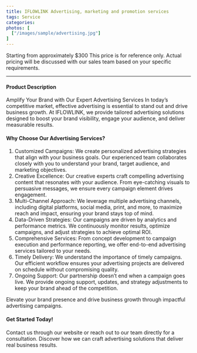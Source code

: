 ```yaml
---
title: IFLOWLINK Advertising, marketing and promotion services
tags: Service
categories: 
photos: [
  ["/images/sample/advertising.jpg"]
] 
---
```


Starting from approximately $300
This price is for reference only. Actual pricing will be discussed with our sales team based on your specific requirements.

<!--more-->

---

#### Product Description
Amplify Your Brand with Our Expert Advertising Services
In today’s competitive market, effective advertising is essential to stand out and drive business growth. At IFLOWLINK, we provide tailored advertising solutions designed to boost your brand visibility, engage your audience, and deliver measurable results.

#### Why Choose Our Advertising Services?
1. Customized Campaigns:
We create personalized advertising strategies that align with your business goals. Our experienced team collaborates closely with you to understand your brand, target audience, and marketing objectives.
2. Creative Excellence:
Our creative experts craft compelling advertising content that resonates with your audience. From eye-catching visuals to persuasive messages, we ensure every campaign element drives engagement.
3. Multi-Channel Approach:
We leverage multiple advertising channels, including digital platforms, social media, print, and more, to maximize reach and impact, ensuring your brand stays top of mind.
4. Data-Driven Strategies:
Our campaigns are driven by analytics and performance metrics. We continuously monitor results, optimize campaigns, and adjust strategies to achieve optimal ROI.
5. Comprehensive Services:
From concept development to campaign execution and performance reporting, we offer end-to-end advertising services tailored to your needs.
6. Timely Delivery:
We understand the importance of timely campaigns. Our efficient workflow ensures your advertising projects are delivered on schedule without compromising quality.
7. Ongoing Support:
Our partnership doesn’t end when a campaign goes live. We provide ongoing support, updates, and strategy adjustments to keep your brand ahead of the competition.

Elevate your brand presence and drive business growth through impactful advertising campaigns.

#### Get Started Today!
Contact us through our website or reach out to our team directly for a consultation. Discover how we can craft advertising solutions that deliver real business results.
